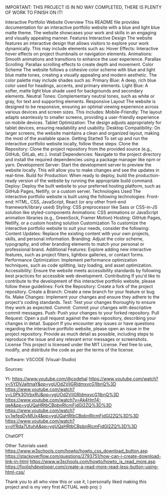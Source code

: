 

IMPORTANT: THIS PROJECT IS IN NO WAY COMPLETED, THERE IS PLENTY OF WORK TO FINISH ON IT!

Interactive Portfolio Website
Overview
This README file provides documentation for an interactive portfolio website with a blue and light blue matte theme. The website showcases your work and skills in an engaging and visually appealing manner.
Features
Interactive Design
The website features an interactive design that allows visitors to explore your work dynamically. This may include elements such as:
Hover Effects: Interactive hover effects on project thumbnails or navigation elements.
Animations: Smooth animations and transitions to enhance the user experience.
Parallax Scrolling: Parallax scrolling effects to create depth and movement.
Color Scheme
The website follows a cohesive color scheme with blue and light blue matte tones, creating a visually appealing and modern aesthetic. The color palette may include shades such as:
Primary Blue: A deep, rich blue color used for headings, accents, and primary elements.
Light Blue: A softer, matte light blue shade used for backgrounds and secondary elements.
Neutral Tones: Complementary neutral tones, such as white or gray, for text and supporting elements.
Responsive Layout
The website is designed to be responsive, ensuring an optimal viewing experience across various devices and screen sizes. This includes:
Mobile-Friendly: The layout adapts seamlessly to smaller screens, providing a user-friendly experience on mobile devices.
Tablet Optimization: The design adjusts appropriately for tablet devices, ensuring readability and usability.
Desktop Compatibility: On larger screens, the website maintains a clean and organized layout, making the most of the available space.
Getting Started
To set up and run the interactive portfolio website locally, follow these steps:
Clone the Repository: Clone the project repository from the provided source (e.g., GitHub, GitLab, etc.).
Install Dependencies: Navigate to the project directory and install the required dependencies using a package manager like npm or yarn.
Development Server: Start the development server to preview the website locally. This will allow you to make changes and see the updates in real-time.
Build for Production: When ready to deploy, build the production-ready version of the website by running the appropriate build command.
Deploy: Deploy the built website to your preferred hosting platform, such as GitHub Pages, Netlify, or a custom server.
Technologies Used
The interactive portfolio website is built using the following technologies:
Front-end: HTML, CSS, JavaScript, React (or any other front-end framework/library used)
Styling: CSS preprocessor like Sass or CSS-in-JS solution like styled-components
Animations: CSS animations or JavaScript animation libraries (e.g., GreenSock, Framer Motion)
Hosting: GitHub Pages, Netlify, or a custom hosting solution
Customization
To customize the interactive portfolio website to suit your needs, consider the following:
Content Updates: Replace the existing content with your own projects, skills, and personal information.
Branding: Adjust the color scheme, typography, and other branding elements to match your personal or professional brand.
Additional Features: Explore adding new interactive features, such as project filters, lightbox galleries, or contact forms.
Performance Optimization: Implement performance optimization techniques, such as code splitting, lazy loading, and asset optimization.
Accessibility: Ensure the website meets accessibility standards by following best practices for accessible web development.
Contributing
If you'd like to contribute to the development of this interactive portfolio website, please follow these guidelines:
Fork the Repository: Create a fork of the project repository.
Create a Branch: Create a new branch for your feature or bug fix.
Make Changes: Implement your changes and ensure they adhere to the project's coding standards.
Test: Test your changes thoroughly to ensure they work as expected.
Commit: Commit your changes with descriptive commit messages.
Push: Push your changes to your forked repository.
Pull Request: Open a pull request against the main repository, describing your changes in detail.
Support
If you encounter any issues or have questions regarding the interactive portfolio website, please open an issue in the project repository. Provide as much detail as possible, including steps to reproduce the issue and any relevant error messages or screenshots.
License
This project is licensed under the MIT License. Feel free to use, modify, and distribute the code as per the terms of the license.

Software: VSCODE (Visual-Studio)

Sources:

Yt: https://www.youtube.com/@codehal https://www.youtube.com/watch?v=5YDVJaItmaY&pp=ygUOd2ViIGRldmxvcG1lbnQ%3D https://www.youtube.com/watch?v=L0Pk3OVbxRU&pp=ygUOd2ViIGRldmxvcG1lbnQ%3D https://www.youtube.com/watch?v=Ak4Hm14-qeA&pp=ygUQaHRtbCBpbnRlcmFjdGl2ZQ%3D%3D https://www.youtube.com/watch?v=1wfeqDyMUx4&pp=ygUQaHRtbCBpbnRlcmFjdGl2ZQ%3D%3D https://www.youtube.com/watch?v=oYRda7UtuhA&pp=ygUQaHRtbCBpbnRlcmFjdGl2ZQ%3D%3D

ChatGPT

Other Tutorials used: https://www.w3schools.com/howto/howto_css_download_button.asp https://stackoverflow.com/questions/2793751/how-can-i-create-download-link-in-html https://www.w3schools.com/howto/howto_js_read_more.asp https://foolishdeveloper.com/create-a-read-more-read-less-button-using-html-css/

Thank you to all who view this or use it, I personally liked making this project and is my very first ACTUAL web proj :)
